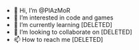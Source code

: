 - 👋 Hi, I’m @PlAzMoR
- 👀 I’m interested in code and games
- 🌱 I’m currently learning [DELETED]
- 💞️ I’m looking to collaborate on [DELETED]
- 📫 How to reach me [DELETED]

<!---
PlAzMoR/PlAzMoR is a ✨ special ✨ repository because its `README.md` (this file) appears on your GitHub profile.
You can click the Preview link to take a look at your changes.
--->
